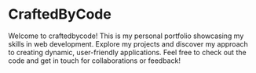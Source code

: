 # CraftedByCode
Welcome to craftedbycode! This is my personal portfolio showcasing my skills in web development. Explore my projects and discover my approach to creating dynamic, user-friendly applications. Feel free to check out the code and get in touch for collaborations or feedback!
